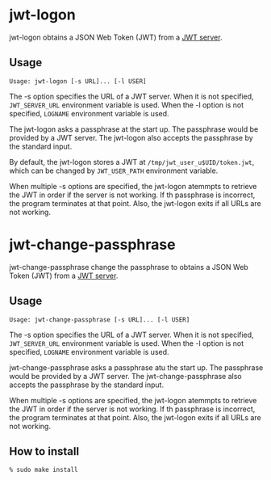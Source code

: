 # jwt-logon

jwt-logon obtains a JSON Web Token (JWT) from a [JWT server](https://github.com/oss-tsukuba/jwt-server.git).

## Usage
```
Usage: jwt-logon [-s URL]... [-l USER]
```
The -s option specifies the URL of a JWT server.  When it is not specified, `JWT_SERVER_URL` environment variable is used.  When the -l option is not specified, `LOGNAME` environment variable is used.

The jwt-logon asks a passphrase at the start up.  The passphrase would
be provided by a JWT server.  The jwt-logon also accepts the passphrase by the standard input.

By default, the jwt-logon stores a JWT at `/tmp/jwt_user_u$UID/token.jwt`, which can be changed by `JWT_USER_PATH` environment variable.

When multiple -s options are specified, the jwt-logon atemmpts to
retrieve the JWT in order if the server is not working.
If th passphrase is incorrect, the program terminates at that point.
Also, the jwt-logon exits if all URLs are not working.

# jwt-change-passphrase

jwt-change-passphrase change the passphrase to obtains a JSON Web Token (JWT)
from a [JWT server](https://github.com/oss-tsukuba/jwt-server.git).

## Usage
```
Usage: jwt-change-passphrase [-s URL]... [-l USER]
```
The -s option specifies the URL of a JWT server.  When it is not specified, `JWT_SERVER_URL` environment variable is used.  When the -l option is not specified, `LOGNAME` environment variable is used.

jwt-change-passphrase asks a passphrase atu the start up.  The passphrase would
be provided by a JWT server.  The jwt-change-passphrase also accepts the passphrase by the standard input.

When multiple -s options are specified, the jwt-logon atemmpts to
retrieve the JWT in order if the server is not working.
If th passphrase is incorrect, the program terminates at that point.
Also, the jwt-logon exits if all URLs are not working.

## How to install

```
% sudo make install
```
